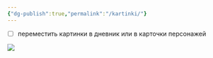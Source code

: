 ```yaml
---
{"dg-publish":true,"permalink":"/kartinki/"}
---
```


- [ ] переместить картинки в дневник или в карточки персонажей

![](https://foundry.owlbeardm.com/dresden/spoilers/photo_2023-11-23_18-51-35.jpg)




